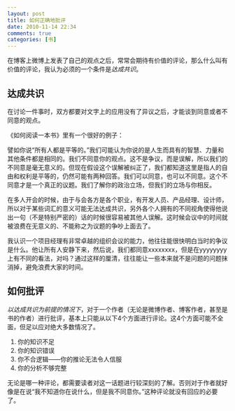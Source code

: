 ```yaml
---
layout: post
title: 如何正确地批评
date: 2010-11-14 22:34
comments: true
categories: [书]
---
```


在博客上微博上发表了自己的观点之后，常常会期待有价值的评论，那么什么叫有价值的评论，我认为必须的一个条件是<em>达成共识</em>。
<h2>达成共识</h2>
在讨论一件事时，双方都要对文字上的应用没有了异议之后，才能谈到同意或者不同意的观点。

《如何阅读一本书》里有一个很好的例子：

譬如你说“所有人都是平等的。”我们可能认为你说的是人生而具有的智慧、力量和其他条件都是相同的。我们不同意你的观点。这不是争议，而是误解，所以我们的不同意是毫无意义的。但现在假设这个误解被纠正了，我们都知道这里是指人的自由和权利是平等的，仍然可能有两种回答。我们可以同意，也可以不同意。这个不同意才是一个真正的议题。我们了解你的政治立场，但我们的立场与你相反。

在多人开会的时候，由于与会各方是各个职业，有开发人员、产品经理、设计师，所以对于某些词汇的意义可能无法达成共识，另外各个人拥有的不同视角使得他说出一句（不是特别严密的）话的时候很容易被其他人误解。这时候会议中的时间就被浪费在无意义的、不能称之为议题的争吵上面去了。

我认识一个项目经理有非常卓越的组织会议的能力，他往往能很快明白当时的争议是什么。他让所有人安静下来，然后说，我们都同意xxxxxxxx，但是在yyyyyyyy上有不同的看法，对吗？通过这样的厘清，往往能让一些本来就不是问题的问题抹消掉，避免浪费大家的时间。
<h2>如何批评</h2><em>以达成共识为前提的情况下</em>，对于一个作者（无论是微博作者、博客作者，甚至是书的作者）进行批评，基本上只能从以下4个方面进行评论。这4个方面可能不全面，但足以应对绝大多数情况了。
<ol>
	<li>你的知识不足</li>
	<li>你的知识错误</li>
	<li>你不合逻辑——你的推论无法令人信服</li>
	<li>你的分析不够完整</li></ol>
无论是哪一种评论，都需要读者对这一话题进行较深刻的了解。否则对于作者就好像是在说“我不知道你在说什么，但是我不同意你。”这种评论就没有回应的必要了。


